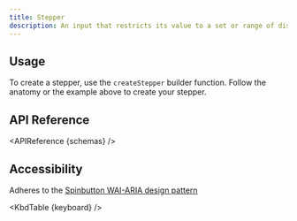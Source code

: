 ```yaml
---
title: Stepper
description: An input that restricts its value to a set or range of discrete values.
---
```


<script>
    import { APIReference, KbdTable, Preview } from '$docs/components'
    export let schemas
    export let keyboard
</script>

## Usage

To create a stepper, use the `createStepper` builder function. Follow the anatomy or the example
above to create your stepper.

## API Reference

<APIReference {schemas} />

## Accessibility

Adheres to the
[Spinbutton WAI-ARIA design pattern](https://www.w3.org/WAI/ARIA/apg/patterns/spinbutton/)

<KbdTable {keyboard} />
